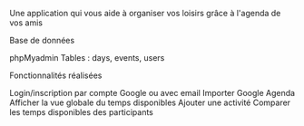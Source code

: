 Une application qui vous aide à organiser vos loisirs grâce à l'agenda de vos amis

Base de données

  phpMyadmin
  Tables : days, events, users
  
Fonctionnalités réalisées

  Login/inscription par compte Google ou avec email
  Importer Google Agenda
  Afficher la vue globale du temps disponibles
  Ajouter une activité
  Comparer les temps disponibles des participants
